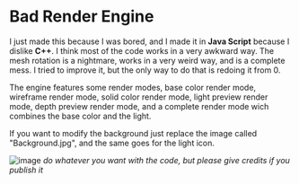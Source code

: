 # Bad Render Engine
I just made this because I was bored, and I made it in **Java Script** because I dislike **C++**.
I think most of the code works in a very awkward way.
The mesh rotation is a nightmare, works in a very weird way, and is a complete mess. I tried to improve it, but the only way to do that is redoing it from 0.

The engine features some render modes, base color render mode, wireframe render mode, solid color render mode, light preview render mode, depth preview render mode, and a complete render mode wich combines the base color and the light. 

If you want to modify the background just replace the image called "Background.jpg", and the same goes for the light icon.

![image](https://user-images.githubusercontent.com/59940124/151159167-9d70d4ca-2c39-41c8-84bc-e8de58119402.png)
_do whatever you want with the code, but please give credits if you publish it_
